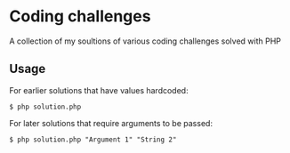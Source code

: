 # Coding challenges

A collection of my soultions of various coding challenges solved with PHP

## Usage

For earlier solutions that have values hardcoded:

```
$ php solution.php
```

For later solutions that require arguments to be passed:

```
$ php solution.php "Argument 1" "String 2"
```